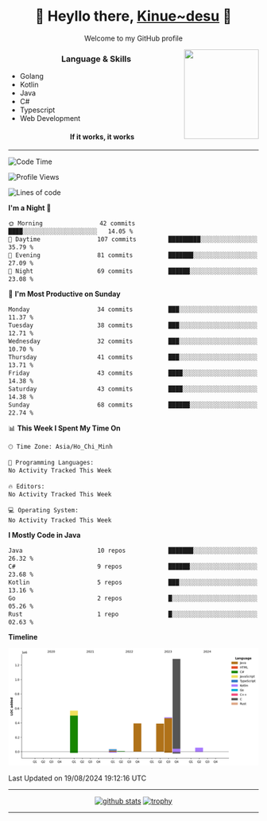 <h1 align="center"> 🌸 Heyllo there, <a href="https://github.com/Kinue72">Kinue~desu</a> 🌸 </h1>
<p align="center"> Welcome to my GitHub profile </p>
<img align="right" src="https://i.imgur.com/yjwWPiL.png" width="150" height="180">

<h3 align="center"> Language & Skills </h3>

- Golang
- Kotlin
- Java
- C#
- Typescript
- Web Development
  <h4 align="center">If it works, it works</h4>
<hr>

<!--START_SECTION:waka-->
![Code Time](http://img.shields.io/badge/Code%20Time-16%20hrs%2021%20mins-blue)

![Profile Views](http://img.shields.io/badge/Profile%20Views-0-blue)

![Lines of code](https://img.shields.io/badge/From%20Hello%20World%20I%27ve%20Written-3.2%20million%20lines%20of%20code-blue)

**I'm a Night 🦉** 

```text
🌞 Morning                42 commits          ████░░░░░░░░░░░░░░░░░░░░░   14.05 % 
🌆 Daytime                107 commits         █████████░░░░░░░░░░░░░░░░   35.79 % 
🌃 Evening                81 commits          ███████░░░░░░░░░░░░░░░░░░   27.09 % 
🌙 Night                  69 commits          ██████░░░░░░░░░░░░░░░░░░░   23.08 % 
```
📅 **I'm Most Productive on Sunday** 

```text
Monday                   34 commits          ███░░░░░░░░░░░░░░░░░░░░░░   11.37 % 
Tuesday                  38 commits          ███░░░░░░░░░░░░░░░░░░░░░░   12.71 % 
Wednesday                32 commits          ███░░░░░░░░░░░░░░░░░░░░░░   10.70 % 
Thursday                 41 commits          ███░░░░░░░░░░░░░░░░░░░░░░   13.71 % 
Friday                   43 commits          ████░░░░░░░░░░░░░░░░░░░░░   14.38 % 
Saturday                 43 commits          ████░░░░░░░░░░░░░░░░░░░░░   14.38 % 
Sunday                   68 commits          ██████░░░░░░░░░░░░░░░░░░░   22.74 % 
```


📊 **This Week I Spent My Time On** 

```text
🕑︎ Time Zone: Asia/Ho_Chi_Minh

💬 Programming Languages: 
No Activity Tracked This Week

🔥 Editors: 
No Activity Tracked This Week

💻 Operating System: 
No Activity Tracked This Week
```

**I Mostly Code in Java** 

```text
Java                     10 repos            ███████░░░░░░░░░░░░░░░░░░   26.32 % 
C#                       9 repos             ██████░░░░░░░░░░░░░░░░░░░   23.68 % 
Kotlin                   5 repos             ███░░░░░░░░░░░░░░░░░░░░░░   13.16 % 
Go                       2 repos             █░░░░░░░░░░░░░░░░░░░░░░░░   05.26 % 
Rust                     1 repo              █░░░░░░░░░░░░░░░░░░░░░░░░   02.63 % 
```



**Timeline**

![Lines of Code chart](https://raw.githubusercontent.com/Kinue72/Kinue72/main/assets/bar_graph.png)


 Last Updated on 19/08/2024 19:12:16 UTC
<!--END_SECTION:waka-->

<hr>

<p align="center">
  <a href="https://github.com/anuraghazra/github-readme-stats"><img src="https://github-readme-stats.vercel.app/api?username=Kinue72&show_icons=true&include_all_commits=true&theme=nord" alt="github stats"></a>
  <a href="https://github.com/ryo-ma/github-profile-trophy"><img src="https://github-profile-trophy.vercel.app/?username=Kinue72&theme=nord" alt="trophy"></a>
</p>

<hr>
